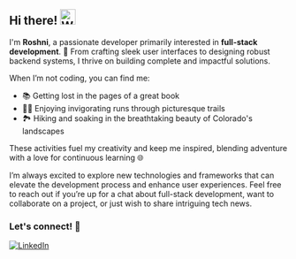 ## Hi there! <img src="https://raw.githubusercontent.com/Tarikul-Islam-Anik/Animated-Fluent-Emojis/master/Emojis/Hand%20gestures/Waving%20Hand.png" alt="Waving Hand" width="28" height="28" />

I'm **Roshni**, a passionate developer primarily interested in **full-stack development**. 🚀 From crafting sleek user interfaces to designing robust backend systems, I thrive on building complete and impactful solutions.

When I’m not coding, you can find me:
- 📚 Getting lost in the pages of a great book
- 🏃‍♂️ Enjoying invigorating runs through picturesque trails
- 🏞️ Hiking and soaking in the breathtaking beauty of Colorado's landscapes

These activities fuel my creativity and keep me inspired, blending adventure with a love for continuous learning 🌐

I’m always excited to explore new technologies and frameworks that can elevate the development process and enhance user experiences. Feel free to reach out if you’re up for a chat about full-stack development, want to collaborate on a project, or just wish to share intriguing tech news.

### Let's connect! 🌟
[<img alt="LinkedIn" src="https://img.shields.io/badge/LinkedIn-%230E76A8.svg?&style=for-the-badge&logo=LinkedIn&logoColor=white" />](https://linkedin.com/in/roshnik1)
